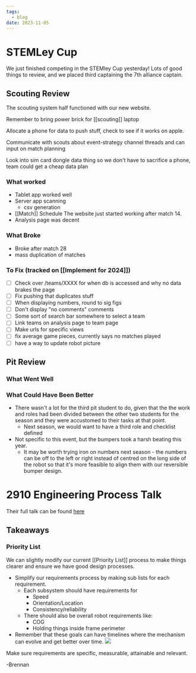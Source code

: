```yaml
---
tags:
  - blog
date: 2023-11-05
---
```

# STEMLey Cup

We just finished competing in the STEMley Cup yesterday! Lots of good things to review, and we placed third captaining the 7th alliance captain.

## Scouting Review

The scouting system half functioned with our new website. 

Remember to bring power brick for [[scouting]] laptop

Allocate a phone for data to push stuff, check to see if it works on apple.

Communicate with scouts about event-strategy channel threads and can input on match planning

Look into sim card dongle data thing so we don't have to sacrifice a phone, team could get a cheap data plan

### What worked

- Tablet app worked well
- Server app scanning
	- csv generation
- [[Match]] Schedule
  The website just started working after match 14.
- Analysis page was decent

### What Broke
- Broke after match 28
- mass duplication of matches
### To Fix (tracked on [[Implement for 2024]])
- [ ] Check over /teams/XXXX for when db is accessed and why no data brakes the page
- [ ] Fix pushing that duplicates stuff
- [ ] When displaying numbers, round to sig figs
- [ ] Don't display "no comments" comments
- [ ] Some sort of search bar somewhere to select a team
- [ ] Link teams on analysis page to team page
- [ ] Make urls for specific views
- [ ] fix average game pieces, currently says no matches played
- [ ] have a way to update robot picture

## Pit Review

### What Went Well

### What Could Have Been Better

- There wasn't a lot for the third pit student to do, given that the the work and roles had been divided between the other two students for the season and they were accustomed to their tasks at that point.
	- Next season, we would want to have a third role and checklist defined
- Not specific to this event, but the bumpers took a harsh beating this year.
	- It may be worth trying iron on numbers next season - the numbers can be off to the left or right instead of centred on the long side of the robot so that it's more feasible to align them with our reversible bumper design.
# 2910 Engineering Process Talk

Their full talk can be found [here](https://www.youtube.com/watch?v=RhfuKh0JkVc)

## Takeaways

### Priority List
We can slightly modify our current [[Priority List]] process to make things clearer and ensure we have good design processes.

- Simplify our requirements process by making sub lists for each requirement.
	- Each subsystem should have requirements for
		- Speed
		- Orientation/Location
		- Consistency/reliability
	- There should also be overall robot requirements like:
		- COG
		- Holding things inside frame perimeter
- Remember that these goals can have timelines where the mechanism can evolve and get better over time.
  ![](https://i.imgur.com/cfR8AuH.jpg)

Make sure requirements are specific, measurable, attainable and relevant.

-Brennan

